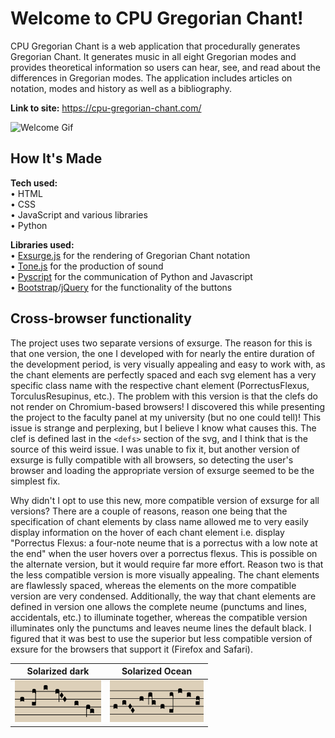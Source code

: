 # Welcome to CPU Gregorian Chant!

CPU Gregorian Chant is a web application that procedurally generates Gregorian Chant. It generates music in all eight Gregorian modes and provides theoretical information so users can hear, see, and read about the differences in Gregorian modes. The application includes articles on notation, modes and history as well as a bibliography.

**Link to site:** https://cpu-gregorian-chant.com/

![Welcome Gif](/assets/readme/welcome.GIF)

## How It's Made

**Tech used:**
<br>
• HTML
<br>
• CSS
<br>
• JavaScript and various libraries
<br>
• Python

**Libraries used:**
<br>
• [Exsurge.js](https://github.com/frmatthew/exsurge) for the rendering of Gregorian Chant notation
<br>
• [Tone.js](https://tonejs.github.io/) for the production of sound
<br>
• [Pyscript](https://pyscript.net/) for the communication of Python and Javascript
<br>
• [Bootstrap](https://getbootstrap.com/)/[jQuery](https://jquery.com/) for the functionality of the buttons

## Cross-browser functionality

The project uses two separate versions of exsurge. The reason for this is that one version, the one I developed with for nearly the entire duration of the development period, is very visually appealing and easy to work with, as the chant elements are perfectly spaced and each svg element has a very specific class name with the respective chant element (PorrectusFlexus, TorculusResupinus, etc.). The problem with this version is that the clefs do not render on Chromium-based browsers! I discovered this while presenting the project to the faculty panel at my university (but no one could tell)! This issue is strange and perplexing, but I believe I know what causes this. The clef is defined last in the `<defs>` section of the svg, and I think that is the source of this weird issue. I was unable to fix it, but another version of exsurge is fully compatible with all browsers, so detecting the user's browser and loading the appropriate version of exsurge seemed to be the simplest fix.

Why didn't I opt to use this new, more compatible version of exsurge for all versions? There are a couple of reasons, reason one being that the specification of chant elements by class name allowed me to very easily display information on the hover of each chant element i.e. display "Porrectus Flexus: a four-note neume that is a porrectus with a low note at the end" when the user hovers over a porrectus flexus. This is possible on the alternate version, but it would require far more effort. Reason two is that the less compatible version is more visually appealing. The chant elements are flawlessly spaced, whereas the elements on the more compatible version are very condensed. Additionally, the way that chant elements are defined in version one allows the complete neume (punctums and lines, accidentals, etc.) to illuminate together, whereas the compatible version illuminates only the punctums and leaves neume lines the default black. I figured that it was best to use the superior but less compatible version of exsure for the browsers that support it (Firefox and Safari).

Solarized dark             |  Solarized Ocean
:-------------------------:|:-------------------------:
![exsurge version 1 - less compatible](/assets/readme/exsurge-1.png)  |  ![exsurge version 2 - more compatible](/assets/readme/exsurge-2.png)
<!-- exsurge version 1 - less compatible
![exsurge version 2 - more compatible](/assets/readme/exsurge-2.png)
exsurge version 1 - less compatible -->